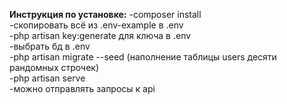 **Инструкция по установке:**
  -composer install <br>
  -скопировать всё из .env-example в .env <br>
  -php artisan key:generate для ключа в .env <br>
  -выбрать бд в .env <br>
  -php artisan migrate --seed (наполнение таблицы users десяти рандомных строчек) <br>
  -php artisan serve <br>
  -можно отправлять запросы к api <br>
